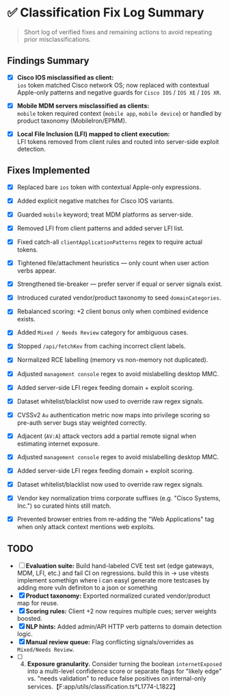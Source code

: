 # ✅ Classification Fix Log Summary

> Short log of verified fixes and remaining actions to avoid repeating prior misclassifications.

## Findings Summary
- [x] **Cisco IOS misclassified as client:**  
  `ios` token matched Cisco network OS; now replaced with contextual Apple-only patterns and negative guards for `Cisco IOS` / `IOS XE` / `IOS XR`.

- [x] **Mobile MDM servers misclassified as clients:**  
  `mobile` token required context (`mobile app`, `mobile device`) or handled by product taxonomy (MobileIron/EPMM).

- [x] **Local File Inclusion (LFI) mapped to client execution:**  
  LFI tokens removed from client rules and routed into server-side exploit detection.

## Fixes Implemented
- [x] Replaced bare `ios` token with contextual Apple-only expressions.  
- [x] Added explicit negative matches for Cisco IOS variants.  
- [x] Guarded `mobile` keyword; treat MDM platforms as server-side.  
- [x] Removed LFI from client patterns and added server LFI list.  
- [x] Fixed catch-all `clientApplicationPatterns` regex to require actual tokens.  
- [x] Tightened file/attachment heuristics — only count when user action verbs appear.  
- [x] Strengthened tie-breaker — prefer server if equal or server signals exist.  
- [x] Introduced curated vendor/product taxonomy to seed `domainCategories`.  
- [x] Rebalanced scoring: +2 client bonus only when combined evidence exists.  
- [x] Added `Mixed / Needs Review` category for ambiguous cases.  
- [x] Stopped `/api/fetchKev` from caching incorrect client labels.  
- [x] Normalized RCE labelling (memory vs non-memory not duplicated).  
- [x] Adjusted `management console` regex to avoid mislabelling desktop MMC.  
- [x] Added server-side LFI regex feeding domain + exploit scoring.
- [x] Dataset whitelist/blacklist now used to override raw regex signals.
- [x] CVSSv2 `Au` authentication metric now maps into privilege scoring so pre-auth server bugs stay weighted correctly.
- [x] Adjacent (`AV:A`) attack vectors add a partial remote signal when estimating internet exposure.
- [x] Adjusted `management console` regex to avoid mislabelling desktop MMC.
- [x] Added server-side LFI regex feeding domain + exploit scoring.
- [x] Dataset whitelist/blacklist now used to override raw regex signals.
- [x] Vendor key normalization trims corporate suffixes (e.g. "Cisco Systems, Inc.") so curated hints still match.
- [x] Prevented browser entries from re-adding the "Web Applications" tag when only attack context mentions web exploits.


## TODO 

- [ ] **Evaluation suite:** Build hand-labeled CVE test set (edge gateways, MDM, LFI, etc.) and fail CI on regressions. build this in -> use vitests implement somethign where i can easyl generate more testcases by adding more vuln definiton to a json or something
- [x] **Product taxonomy:** Exported normalized curated vendor/product map for reuse.
- [x] **Scoring rules:** Client +2 now requires multiple cues; server weights boosted.
- [x] **NLP hints:** Added admin/API HTTP verb patterns to domain detection logic.
- [x] **Manual review queue:** Flag conflicting signals/overrides as `Mixed/Needs Review`.
- [ ] 4. **Exposure granularity.** Consider turning the boolean `internetExposed` into a multi-level confidence score or separate flags for "likely edge" vs. "needs validation" to reduce false positives on internal-only services.【F:app/utils/classification.ts†L1774-L1822】
